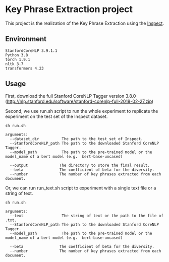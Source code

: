 # Key Phrase Extraction project

This project is the realization of the Key Phrase Extraction using the [Inspect](https://github.com/snkim/AutomaticKeyphraseExtraction/blob/master/Hulth2003.tar.gz).

## Environment

```
StanfordCoreNLP 3.9.1.1
Python 3.8
torch 1.9.1
nltk 3.7
transformers 4.23
```

## Usage

First, download the full Stanford CoreNLP Tagger version 3.8.0 (http://nlp.stanford.edu/software/stanford-corenlp-full-2018-02-27.zip)


Second, we use run.sh script to run the whole experiment to replicate the experiment on the test set of the Inspect dataset.

```
sh run.sh
```

```
arguments:
  --dataset_dir          The path to the test set of Inspect. 
  --StanfordCoreNLP_path The path to the downloaded Stanford CoreNLP Tagger.
  --model_path           The path to the pre-trained model or the model_name of a bert model (e.g.  bert-base-uncased)
                        
  --output              The directory to store the final result.
  --beta                The coefficient of beta for the diversity. 
  --number              The number of key phrases extracted from each document.
```

Or, we can run run_text.sh script to experiment with a single text file or a string of text.

```
sh run.sh
```

```
arguments:
  --text                 The string of text or the path to the file of .txt.
  --StanfordCoreNLP_path The path to the downloaded Stanford CoreNLP Tagger.
  --model_path           The path to the pre-trained model or the model_name of a bert model (e.g.  bert-base-uncased)
                        
  --beta                The coefficient of beta for the diversity. 
  --number              The number of key phrases extracted from each document.
```






